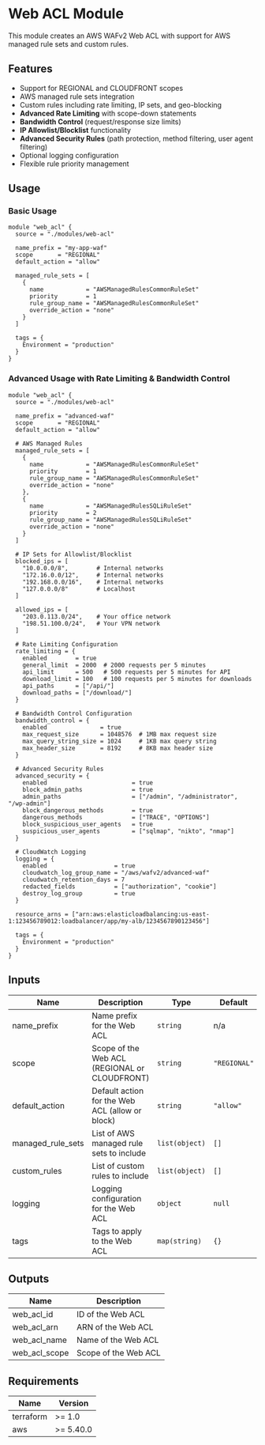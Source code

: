 # Web ACL Module

This module creates an AWS WAFv2 Web ACL with support for AWS managed rule sets and custom rules.

## Features

- Support for REGIONAL and CLOUDFRONT scopes
- AWS managed rule sets integration
- Custom rules including rate limiting, IP sets, and geo-blocking
- **Advanced Rate Limiting** with scope-down statements
- **Bandwidth Control** (request/response size limits)
- **IP Allowlist/Blocklist** functionality
- **Advanced Security Rules** (path protection, method filtering, user agent filtering)
- Optional logging configuration
- Flexible rule priority management

## Usage

### Basic Usage

```hcl
module "web_acl" {
  source = "./modules/web-acl"

  name_prefix = "my-app-waf"
  scope       = "REGIONAL"
  default_action = "allow"

  managed_rule_sets = [
    {
      name            = "AWSManagedRulesCommonRuleSet"
      priority        = 1
      rule_group_name = "AWSManagedRulesCommonRuleSet"
      override_action = "none"
    }
  ]

  tags = {
    Environment = "production"
  }
}
```

### Advanced Usage with Rate Limiting & Bandwidth Control

```hcl
module "web_acl" {
  source = "./modules/web-acl"

  name_prefix = "advanced-waf"
  scope       = "REGIONAL"
  default_action = "allow"

  # AWS Managed Rules
  managed_rule_sets = [
    {
      name            = "AWSManagedRulesCommonRuleSet"
      priority        = 1
      rule_group_name = "AWSManagedRulesCommonRuleSet"
      override_action = "none"
    },
    {
      name            = "AWSManagedRulesSQLiRuleSet"
      priority        = 2
      rule_group_name = "AWSManagedRulesSQLiRuleSet"
      override_action = "none"
    }
  ]

  # IP Sets for Allowlist/Blocklist
  blocked_ips = [
    "10.0.0.0/8",        # Internal networks
    "172.16.0.0/12",     # Internal networks
    "192.168.0.0/16",    # Internal networks
    "127.0.0.0/8"        # Localhost
  ]

  allowed_ips = [
    "203.0.113.0/24",    # Your office network
    "198.51.100.0/24",   # Your VPN network
  ]

  # Rate Limiting Configuration
  rate_limiting = {
    enabled        = true
    general_limit  = 2000  # 2000 requests per 5 minutes
    api_limit      = 500   # 500 requests per 5 minutes for API
    download_limit = 100   # 100 requests per 5 minutes for downloads
    api_paths      = ["/api/"]
    download_paths = ["/download/"]
  }

  # Bandwidth Control Configuration
  bandwidth_control = {
    enabled               = true
    max_request_size      = 1048576  # 1MB max request size
    max_query_string_size = 1024     # 1KB max query string
    max_header_size       = 8192     # 8KB max header size
  }

  # Advanced Security Rules
  advanced_security = {
    enabled                        = true
    block_admin_paths              = true
    admin_paths                    = ["/admin", "/administrator", "/wp-admin"]
    block_dangerous_methods        = true
    dangerous_methods              = ["TRACE", "OPTIONS"]
    block_suspicious_user_agents   = true
    suspicious_user_agents         = ["sqlmap", "nikto", "nmap"]
  }

  # CloudWatch Logging
  logging = {
    enabled                   = true
    cloudwatch_log_group_name = "/aws/wafv2/advanced-waf"
    cloudwatch_retention_days = 7
    redacted_fields           = ["authorization", "cookie"]
    destroy_log_group         = true
  }

  resource_arns = ["arn:aws:elasticloadbalancing:us-east-1:123456789012:loadbalancer/app/my-alb/1234567890123456"]

  tags = {
    Environment = "production"
  }
}
```

## Inputs

| Name | Description | Type | Default | Required |
|------|-------------|------|---------|:--------:|
| name_prefix | Name prefix for the Web ACL | `string` | n/a | yes |
| scope | Scope of the Web ACL (REGIONAL or CLOUDFRONT) | `string` | `"REGIONAL"` | no |
| default_action | Default action for the Web ACL (allow or block) | `string` | `"allow"` | no |
| managed_rule_sets | List of AWS managed rule sets to include | `list(object)` | `[]` | no |
| custom_rules | List of custom rules to include | `list(object)` | `[]` | no |
| logging | Logging configuration for the Web ACL | `object` | `null` | no |
| tags | Tags to apply to the Web ACL | `map(string)` | `{}` | no |

## Outputs

| Name | Description |
|------|-------------|
| web_acl_id | ID of the Web ACL |
| web_acl_arn | ARN of the Web ACL |
| web_acl_name | Name of the Web ACL |
| web_acl_scope | Scope of the Web ACL |

## Requirements

| Name | Version |
|------|---------|
| terraform | >= 1.0 |
| aws | >= 5.40.0 |

